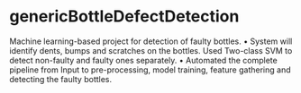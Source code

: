 # genericBottleDefectDetection
Machine learning-based project for detection of faulty bottles.
•	System will identify dents, bumps and scratches on the bottles. Used Two-class SVM to detect non-faulty and faulty ones separately.
•	Automated the complete pipeline from Input to pre-processing, model training, feature gathering and detecting the faulty bottles.
